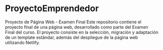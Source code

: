 # ProyectoEmprendedor
Proyecto de Página Web - Examen Final
Este repositorio contiene el proyecto final de una página web, desarrollado como parte del Examen Final del curso. El proyecto consiste en la selección, migración y adaptación de un template estándar, además del despliegue de la página web utilizando Netlify.
